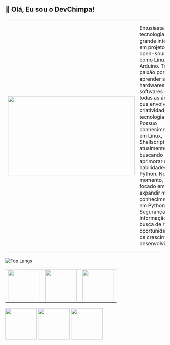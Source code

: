 <h2>🐒 Olá, Eu sou o DevChimpa!</h2>

<table>
  <tr>
    <td>
      <img width='400' height='250' src="https://i.pinimg.com/originals/52/ce/57/52ce57e7e3cbb5a31cc7792180d734d9.gif"/>
    </td>
    <td>
      <p>
        Entusiasta em tecnologia com grande interesse em projetos open-source, como Linux e Arduino. 
        Tenho paixão por aprender sobre hardwares, softwares e todas as áreas que envolvem criatividade e tecnologia. 
        Possuo conhecimento em Linux, Shellscript e atualmente buscando aprimorar minhas habilidades em Python. 
        No momento, estou focado em expandir meu conhecimento em Python e Segurança da Informação, em busca de novas oportunidades de crescimento e desenvolvimento.
      </p>
    </td>
  </tr>
</table>

   ![Top Langs](https://github-readme-stats.vercel.app/api/top-langs/?username=devchimpa&langs_count=8&theme=chartreuse-dark)  <table>
  <tr>
    <td style="padding-right: 10px;">
      <img width='100' height='100' src="https://cdn-icons-png.flaticon.com/512/6124/6124995.png"/>
    </td>
    <td style="padding-right: 10px;">
      <img width='100' height='100' src="https://cdn-icons-png.flaticon.com/512/5797/5797394.png"/>
    </td>
    <td>
      <img width='100' height='100' src="https://cdn-icons-png.flaticon.com/512/5968/5968350.png"/>
    </td>
  </tr>
</table>

   
   
   
   
   
   
   
   <img width='100' height='100' src="https://cdn-icons-png.flaticon.com/512/6124/6124995.png"/> <img width='100' height='100' src="https://cdn-icons-png.flaticon.com/512/5797/5797394.png"/> <img width='100' height='100' src="https://cdn-icons-png.flaticon.com/512/5968/5968350.png"/>

